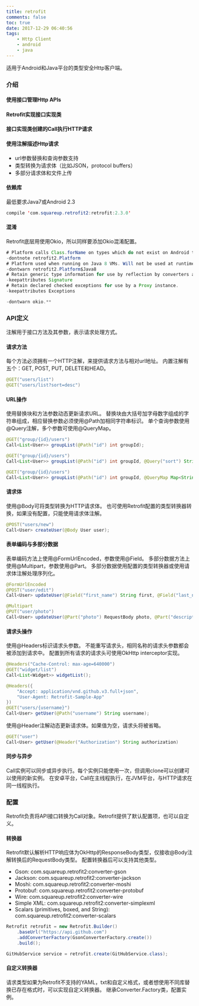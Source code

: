 ```yaml
---
title: retrofit
comments: false
toc: true
date: 2017-12-29 06:40:56
tags:
	- Http Client
	- android
	- java
---
```


适用于Android和Java平台的类型安全Http客户端。

### 介绍
#### 使用接口管理Http APIs

#### Retrofit实现接口实现类

#### 接口实现类创建的Call执行HTTP请求

#### 使用注解描述Http请求
*	url参数替换和查询参数支持
*	类型转换为请求体（比如JSON，protocol buffers）
*	多部分请求体和文件上传

#### 依赖库
最低要求Java7或Android 2.3
``` java
compile 'com.squareup.retrofit2:retrofit:2.3.0'
```

#### 混淆
Retrofit底层用使用Okio，所以同样要添加Okio混淆配置。
``` java
# Platform calls Class.forName on types which do not exist on Android to determine platform.
-dontnote retrofit2.Platform
# Platform used when running on Java 8 VMs. Will not be used at runtime.
-dontwarn retrofit2.Platform$Java8
# Retain generic type information for use by reflection by converters and adapters.
-keepattributes Signature
# Retain declared checked exceptions for use by a Proxy instance.
-keepattributes Exceptions

-dontwarn okio.**
```

<!-- more -->

### API定义
注解用于接口方法及其参数，表示请求处理方式。

#### 请求方法
每个方法必须拥有一个HTTP注解，来提供请求方法与相对url地址。
内置注解有五个：GET, POST, PUT, DELETE和HEAD。
``` java
@GET("users/list")
@GET("users/list?sort=desc")
```

#### URL操作
使用替换块和方法参数动态更新请求URL。
替换块由大括号加字母数字组成的字符串组成，相应替换参数必须使用@Path加相同字符串标识。
单个查询参数使用@Query注解，多个参数可使用@QueryMap。
``` java
@GET("group/{id}/users")
Call<List<User>> groupList(@Path("id") int groupId);

@GET("group/{id}/users")
Call<List<User>> groupList(@Path("id") int groupId, @Query("sort") String sort);

@GET("group/{id}/users")
Call<List<User>> groupList(@Path("id") int groupId, @QueryMap Map<String, String> options);
```

#### 请求体
使用@Body可将类型转换为HTTP请求体。
也可使用Retrofit配置的类型转换器转换，如果没有配置，只能使用请求体注解。
``` java
@POST("users/new")
Call<User> createUser(@Body User user);
```

#### 表单编码与多部分数据
表单编码方法上使用@FormUrlEncoded，参数使用@Field。
多部分数据方法上使用@Multipart，参数使用@Part。
多部分数据使用配置的类型转换器或使用请求体注解处理序列化。
``` java
@FormUrlEncoded
@POST("user/edit")
Call<User> updateUser(@Field("first_name") String first, @Field("last_name") String last);

@Multipart
@PUT("user/photo")
Call<User> updateUser(@Part("photo") RequestBody photo, @Part("description") RequestBody description);
```

#### 请求头操作
使用@Headers标识请求头参数。
不能重写请求头，相同名称的请求头参数都会被添加到请求中。
配置到所有请求的请求头可使用OkHttp interceptor实现。
``` java
@Headers("Cache-Control: max-age=640000")
@GET("widget/list")
Call<List<Widget>> widgetList();
```
``` java
@Headers({
    "Accept: application/vnd.github.v3.full+json",
    "User-Agent: Retrofit-Sample-App"
})
@GET("users/{username}")
Call<User> getUser(@Path("username") String username);
```
使用@Header注解动态更新请求体。如果值为空，请求头将被省略。
``` java
@GET("user")
Call<User> getUser(@Header("Authorization") String authorization)
```

#### 同步与异步
Call实例可以同步或异步执行。每个实例只能使用一次，但调用clone可以创建可以使用的新实例。
在安卓平台，Call在主线程执行，在JVM平台，与HTTP请求在同一线程执行。

### 配置
Retrofit负责将API接口转换为Call对象。Retrofit提供了默认配置项，也可以自定义。

#### 转换器
Retrofit默认解析HTTP响应体为OkHttp的ResponseBody类型，仅接收@Body注解转换后的RequestBody类型。
配置转换器后可以支持其他类型。
*	Gson: com.squareup.retrofit2:converter-gson
*	Jackson: com.squareup.retrofit2:converter-jackson
*	Moshi: com.squareup.retrofit2:converter-moshi
*	Protobuf: com.squareup.retrofit2:converter-protobuf
*	Wire: com.squareup.retrofit2:converter-wire
*	Simple XML: com.squareup.retrofit2:converter-simplexml
*	Scalars (primitives, boxed, and String): com.squareup.retrofit2:converter-scalars

``` java
Retrofit retrofit = new Retrofit.Builder()
    .baseUrl("https://api.github.com")
    .addConverterFactory(GsonConverterFactory.create())
    .build();

GitHubService service = retrofit.create(GitHubService.class);
```

#### 自定义转换器
请求类型如果为Retrofit不支持的YAML，txt和自定义格式，或者想使用不同库替换已存在格式时，可以实现自定义转换器。
继承Converter.Factory类，配置实例。
